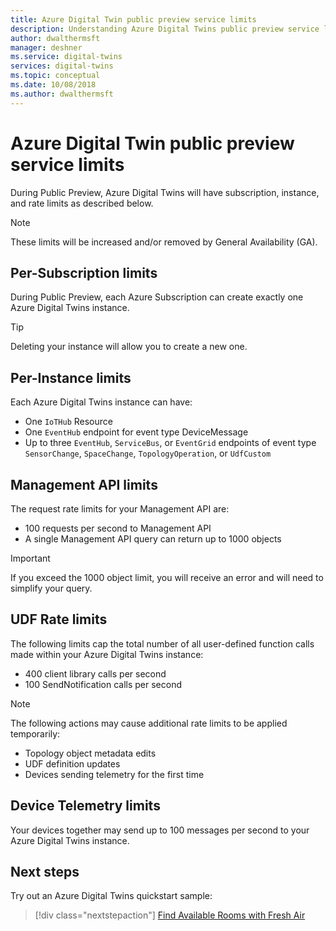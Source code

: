 ```yaml
---
title: Azure Digital Twin public preview service limits
description: Understanding Azure Digital Twins public preview service limits
author: dwalthermsft
manager: deshner
ms.service: digital-twins
services: digital-twins
ms.topic: conceptual
ms.date: 10/08/2018
ms.author: dwalthermsft
---
```


# Azure Digital Twin public preview service limits

During Public Preview, Azure Digital Twins will have subscription, instance, and rate limits as described below.  

> [!NOTE]
> These limits will be increased and/or removed by General Availability (GA).

## Per-Subscription limits

During Public Preview, each Azure Subscription can create exactly one Azure Digital Twins instance.

> [!TIP]
> Deleting your instance will allow you to create a new one.

## Per-Instance limits

Each Azure Digital Twins instance can have:

- One `IoTHub` Resource
- One `EventHub` endpoint for event type DeviceMessage
- Up to three `EventHub`, `ServiceBus`, or `EventGrid` endpoints of event type `SensorChange`, `SpaceChange`, `TopologyOperation`, or `UdfCustom`

## Management API limits

The request rate limits for your Management API are:

- 100 requests per second to Management API
- A single Management API query can return up to 1000 objects

> [!IMPORTANT]
> If you exceed the 1000 object limit, you will receive an error and will need to simplify your query.

## UDF Rate limits

The following limits cap the total number of all user-defined function calls made within your Azure Digital Twins instance:

- 400 client library calls per second
- 100 SendNotification calls per second

> [!NOTE]
> The following actions may cause additional rate limits to be applied temporarily:
> - Topology object metadata edits
> - UDF definition updates
> - Devices sending telemetry for the first time

## Device Telemetry limits

Your devices together may send up to 100 messages per second to your Azure Digital Twins instance.

## Next steps

Try out an Azure Digital Twins quickstart sample:

> [!div class="nextstepaction"]
> [Find Available Rooms with Fresh Air](./quickstart-view-occupancy-dotnet.md)